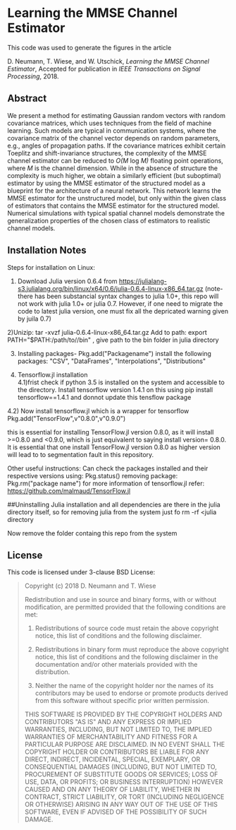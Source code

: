# Learning the MMSE Channel Estimator

This code was used to generate the figures in the article

D. Neumann, T. Wiese, and W. Utschick, _Learning the MMSE Channel Estimator_, Accepted for publication in _IEEE Transactions on Signal Processing_, 2018.

## Abstract
We present a method for estimating Gaussian random vectors with random covariance matrices, which uses techniques from the field of machine learning.
Such models are typical in communication systems, where the covariance matrix of the channel vector depends on random parameters, e.g., angles of propagation paths.
If the covariance matrices exhibit certain Toeplitz and shift-invariance structures, the complexity of the MMSE channel estimator can be reduced to _O(M_ log _M)_ floating point operations, where _M_ is the channel dimension.
While in the absence of structure the complexity is much higher, we obtain a similarly efficient (but suboptimal) estimator by using the MMSE estimator of the structured model as a blueprint for the architecture of a neural network.
This network learns the MMSE estimator for the unstructured model, but only within the given class of estimators that contains the MMSE estimator for the structured model.
Numerical simulations with typical spatial channel models demonstrate the generalization properties of the chosen class of estimators to realistic channel models.


## Installation Notes

Steps for installation on Linux:
1) Download Julia version 0.6.4 from https://julialang-s3.julialang.org/bin/linux/x64/0.6/julia-0.6.4-linux-x86_64.tar.gz
(note- there has been substancial syntax changes to julia 1.0+, this repo will not work with julia 1.0+ or julia 0.7. However, if one need to migrate the code to latest julia version, one must fix all the depricated warning given by juila 0.7)

2)Unizip:  tar -xvzf julia-0.6.4-linux-x86_64.tar.gz 
Add to path: export PATH="$PATH:/path/to/<Julia directory>/bin" , give path to the bin folder in julia directory 

3) Installing packages- Pkg.add("Packagename")
install the following packages: "CSV", "DataFrames", "Interpolations", "Distributions" 

4) Tensorflow.jl installation  
4.1)frist check if python 3.5 is installed on the system and accessible to the directory. Install tensorflow version 1.4.1 on this using pip install tensorflow==1.4.1 and donnot update this tensflow package

4.2) Now install tensorflow.jl which is a wrapper for tensorflow 
Pkg.add("TensorFlow",v"0.8.0",v"0.9.0")

this is essential for installing TensorFlow.jl version 0.8.0, as it will install >=0.8.0 and <0.9.0, which is just equivalent to saying install version= 0.8.0. It is essential that one install TensorFlow.jl version 0.8.0 as higher version will lead to to segmentation fault in this repository.

Other useful instructions:
Can check the packages installed and their respective versions using: Pkg.status()
removing package:  Pkg.rm("package name")
for more information of tensorflow.jl refer: https://github.com/malmaud/TensorFlow.jl

##Uninstalling 
Julia installation and all dependencies are there in the julia directory itself, so for removing julia from the system just fo rm -rf <julia directory

Now remove the folder containg this repo from the system 


## License
This code is licensed under 3-clause BSD License:

>Copyright (c) 2018 D. Neumann and T. Wiese
>
>Redistribution and use in source and binary forms, with or without modification, are permitted provided that the following conditions are met:
>
>1. Redistributions of source code must retain the above copyright notice, this list of conditions and the following disclaimer.
>
>2. Redistributions in binary form must reproduce the above copyright notice, this list of conditions and the following disclaimer in the documentation and/or other materials provided with the distribution.
>
>3. Neither the name of the copyright holder nor the names of its contributors may be used to endorse or promote products derived from this software without specific prior written permission.
>
>THIS SOFTWARE IS PROVIDED BY THE COPYRIGHT HOLDERS AND CONTRIBUTORS "AS IS" AND ANY EXPRESS OR IMPLIED WARRANTIES, INCLUDING, BUT NOT LIMITED TO, THE IMPLIED WARRANTIES OF MERCHANTABILITY AND FITNESS FOR A PARTICULAR PURPOSE ARE DISCLAIMED. IN NO EVENT SHALL THE COPYRIGHT HOLDER OR CONTRIBUTORS BE LIABLE FOR ANY DIRECT, INDIRECT, INCIDENTAL, SPECIAL, EXEMPLARY, OR CONSEQUENTIAL DAMAGES (INCLUDING, BUT NOT LIMITED TO, PROCUREMENT OF SUBSTITUTE GOODS OR SERVICES; LOSS OF USE, DATA, OR PROFITS; OR BUSINESS INTERRUPTION) HOWEVER CAUSED AND ON ANY THEORY OF LIABILITY, WHETHER IN CONTRACT, STRICT LIABILITY, OR TORT (INCLUDING NEGLIGENCE OR OTHERWISE) ARISING IN ANY WAY OUT OF THE USE OF THIS SOFTWARE, EVEN IF ADVISED OF THE POSSIBILITY OF SUCH DAMAGE.
